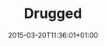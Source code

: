 ---
clipterms:
- Fisheye Lens
commentary: ''
date: '2015-03-20T11:36:01+01:00'
director_first: John
director_last: Frankenheimer
film: Seconds
length: 0:25
quicktime: drugged.mov
source: 2003 Paramount Home Video
title: Drugged
year: '1966'
---